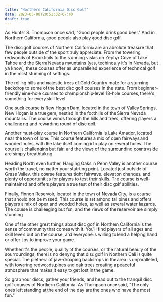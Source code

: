 ```yaml
---
title: "Northern California Disc Golf"
date: 2023-05-08T20:51:32-07:00
draft: true
---
```

As Hunter S. Thompson once said, "Good people drink good beer." And in Northern California, good people also play good disc golf.

The disc golf courses of Northern California are an absolute treasure that few people outside of the sport truly appreciate. From the towering redwoods of Brooktrails to the stunning vistas on Zephyr Cove of Lake Tahoe and the Sierra Nevada mountains (yes, techincally it's in Nevada, but ya know), these courses offer an unparalleled experience of technical golf in the most stunning of settings.

The rolling hills and majestic trees of Gold Country make for a stunning backdrop to some of the best disc golf courses in the state. From beginner-friendly nine-hole courses to championship-level 18-hole courses, there's something for every skill level.

One such course is New Hogan Dam, located in the town of Valley Springs. New Hogan is a true gem, nestled in the foothills of the Sierra Nevada mountains. The course winds through the hills and trees, offering players a challenging and rewarding round of disc golf.

Another must-play course in Northern California is Lake Amador, located near the town of Ione. This course features a mix of open fairways and wooded holes, with the lake itself coming into play on several holes. The course is challenging but fair, and the views of the surrounding countryside are simply breathtaking.

Heading North even further, Hanging Oaks in Penn Valley is another course worth the travel, no matter your statrting point. Located just outside of Grass Valley, this course features tight fairways, elevation changes, and plenty of opportunities for players to test their skills. The course is well-maintained and offers players a true test of their disc golf abilities.

Finally, Finnon Reservoir, located in the town of Nevada City, is a course that should not be missed. This course is set among tall pines and offers players a mix of open and wooded holes, as well as several water hazards. The course is challenging but fun, and the views of the reservoir are simply stunning.

One of the other great things about disc golf in Northern California is the sense of community that comes with it. You'll find players of all ages and skill levels out on the course, and everyone is willing to lend a helping hand or offer tips to improve your game.

Whether it's the people, quality of the courses, or the natural beauty of the sourroundings, there is no denying that disc golf in Northern Cali is quite special. The plethera of jaw-dropping backdrops in the area is unparalleled, with towering redwoods,pines and oak trees creating a peaceful atmosphere that makes it easy to get lost in the game.

So grab your discs, gather your friends, and head out to the tranquil disc golf courses of Northern California. As Thompson once said, "The only ones left standing at the end of the day are the ones who have the most fun."
